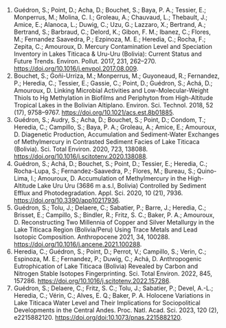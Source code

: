 1.	Guédron, S.; Point, D.; Acha, D.; Bouchet, S.; Baya, P. A.; Tessier, E.; Monperrus, M.; Molina, C. I.; Groleau, A.; Chauvaud, L.; Thebault, J.; Amice, E.; Alanoca, L.; Duwig, C.; Uzu, G.; Lazzaro, X.; Bertrand, A.; Bertrand, S.; Barbraud, C.; Delord, K.; Gibon, F. M.; Ibanez, C.; Flores, M.; Fernandez Saavedra, P.; Ezpinoza, M. E.; Heredia, C.; Rocha, F.; Zepita, C.; Amouroux, D. Mercury Contamination Level and Speciation Inventory in Lakes Titicaca & Uru-Uru (Bolivia): Current Status and Future Trends. Environ. Pollut. 2017, 231, 262–270. https://doi.org/10.1016/j.envpol.2017.08.009.
2.	Bouchet, S.; Goñi-Urriza, M.; Monperrus, M.; Guyoneaud, R.; Fernandez, P.; Heredia, C.; Tessier, E.; Gassie, C.; Point, D.; Guédron, S.; Achá, D.; Amouroux, D. Linking Microbial Activities and Low-Molecular-Weight Thiols to Hg Methylation in Biofilms and Periphyton from High-Altitude Tropical Lakes in the Bolivian Altiplano. Environ. Sci. Technol. 2018, 52 (17), 9758–9767. https://doi.org/10.1021/acs.est.8b01885.
3.	Guédron, S.; Audry, S.; Acha, D.; Bouchet, S.; Point, D.; Condom, T.; Heredia, C.; Campillo, S.; Baya, P. A.; Groleau, A.; Amice, E.; Amouroux, D. Diagenetic Production, Accumulation and Sediment-Water Exchanges of Methylmercury in Contrasted Sediment Facies of Lake Titicaca (Bolivia). Sci. Total Environ. 2020, 723, 138088. https://doi.org/10.1016/j.scitotenv.2020.138088.
4.	Guédron, S.; Achá, D.; Bouchet, S.; Point, D.; Tessier, E.; Heredia, C.; Rocha-Lupa, S.; Fernandez-Saavedra, P.; Flores, M.; Bureau, S.; Quino-Lima, I.; Amouroux, D. Accumulation of Methylmercury in the High-Altitude Lake Uru Uru (3686 m a.s.l, Bolivia) Controlled by Sediment Efflux and Photodegradation. Appl. Sci. 2020, 10 (21), 7936. https://doi.org/10.3390/app10217936.
5.	Guédron, S.; Tolu, J.; Delaere, C.; Sabatier, P.; Barre, J.; Heredia, C.; Brisset, E.; Campillo, S.; Bindler, R.; Fritz, S. C.; Baker, P. A.; Amouroux, D. Reconstructing Two Millennia of Copper and Silver Metallurgy in the Lake Titicaca Region (Bolivia/Peru) Using Trace Metals and Lead Isotopic Composition. Anthropocene 2021, 34, 100288. https://doi.org/10.1016/j.ancene.2021.100288.
6.	Heredia, C.; Guédron, S.; Point, D.; Perrot, V.; Campillo, S.; Verin, C.; Espinoza, M. E.; Fernandez, P.; Duwig, C.; Achá, D. Anthropogenic Eutrophication of Lake Titicaca (Bolivia) Revealed by Carbon and Nitrogen Stable Isotopes Fingerprinting. Sci. Total Environ. 2022, 845, 157286. https://doi.org/10.1016/j.scitotenv.2022.157286.
7.	Guédron, S.; Delaere, C.; Fritz, S. C.; Tolu, J.; Sabatier, P.; Devel, A.-L.; Heredia, C.; Vérin, C.; Alves, E. Q.; Baker, P. A. Holocene Variations in Lake Titicaca Water Level and Their Implications for Sociopolitical Developments in the Central Andes. Proc. Natl. Acad. Sci. 2023, 120 (2), e2215882120. https://doi.org/doi:10.1073/pnas.2215882120.

